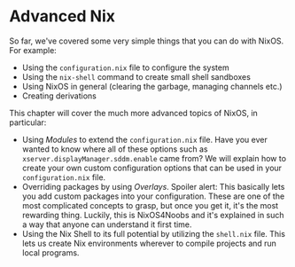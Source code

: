 # Advanced Nix

So far, we've covered some very simple things that you can do with NixOS. For example:

- Using the `configuration.nix` file to configure the system
- Using the `nix-shell` command to create small shell sandboxes
- Using NixOS in general (clearing the garbage, managing channels etc.)
- Creating derivations

This chapter will cover the much more advanced topics of NixOS, in particular:

- Using _Modules_ to extend the `configuration.nix` file. Have you ever wanted to know where all of these options such as `xserver.displayManager.sddm.enable` came from? We will explain how to create your own custom configuration options that can be used in your `configuration.nix` file.
- Overriding packages by using _Overlays_. Spoiler alert: This basically lets you add custom packages into your configuration. These are one of the most complicated concepts to grasp, but once you get it, it's the most rewarding thing. Luckily, this is NixOS4Noobs and it's explained in such a way that anyone can understand it first time.
- Using the Nix Shell to its full potential by utilizing the `shell.nix` file. This lets us create Nix environments wherever to compile projects and run local programs.